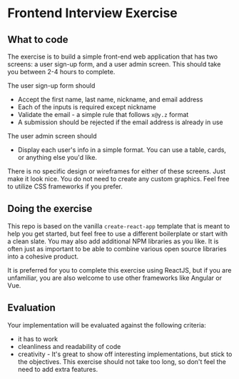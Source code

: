 # Frontend Interview Exercise

## What to code

The exercise is to build a simple front-end web application that has two screens: a user sign-up form, and a user admin screen.  This should take you between 2-4 hours to complete.

The user sign-up form should

- Accept the first name, last name, nickname, and email address
- Each of the inputs is required except nickname
- Validate the email - a simple rule that follows `x@y.z` format
- A submission should be rejected if the email address is already in use

The user admin screen should

- Display each user's info in a simple format.  You can use a table, cards, or anything else you'd like.

There is no specific design or wireframes for either of these screens.  Just make it look nice.  You do not need to create any custom graphics.  Feel free to utilize CSS frameworks if you prefer.


## Doing the exercise

This repo is based on the vanilla `create-react-app` template that is meant to help you get started, but feel free to use a different boilerplate or start with a clean slate.  You may also add additional NPM libraries as you like.  It is often just as important to be able to combine various open source libraries into a cohesive product.

It is preferred for you to complete this exercise using ReactJS, but if you are unfamiliar, you are also welcome to use other frameworks like Angular or Vue.


## Evaluation

Your implementation will be evaluated against the following criteria:

- it has to work
- cleanliness and readability of code
- creativity - It's great to show off interesting implementations, but stick to the objectives.  This exercise should not take too long, so don't feel the need to add extra features.